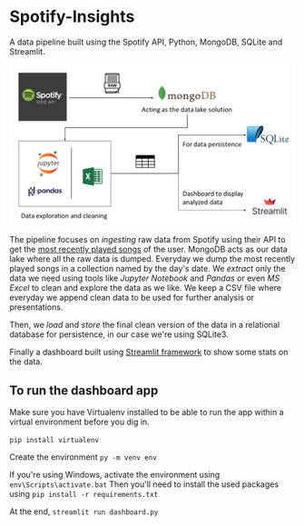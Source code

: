 # Spotify-Insights
A data pipeline built using the Spotify API, Python, MongoDB, SQLite and Streamlit.

![](diagram.jpg)

The pipeline focuses on *ingesting* raw data from Spotify using their API to get the [most recently played songs](https://developer.spotify.com/documentation/web-api/reference/#endpoint-get-recently-played) of the user. MongoDB acts as our data lake where all the raw data
is dumped. Everyday we dump the most recently played songs in a collection named by the day's date. We *extract* only the data we need using tools like *Jupyter Notebook*
and *Pandas* or even *MS Excel* to clean and explore the data as we like. We keep a CSV file where everyday we append clean data to be used for further analysis or presentations.

Then, we *load* and *store* the final clean version of the data in a relational database for persistence, in our case we're using SQLite3. 

Finally a dashboard built using [Streamlit framework](https://streamlit.io/) to show some stats on the data.

## To run the dashboard app

Make sure you have Virtualenv installed to be able to run the app within a virtual environment before you dig in.

`pip install virtualenv`

Create the environment `py -m venv env`

If you're using Windows, activate the environment using `env\Scripts\activate.bat`
Then you'll need to install the used packages using `pip install -r requirements.txt`

At the end, `streamlit run dashboard.py`
